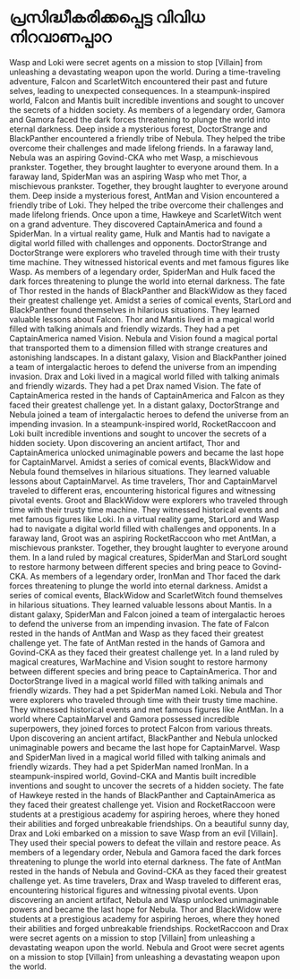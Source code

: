# പ്രസിദ്ധീകരിക്കപ്പെട്ട വിവിധ നിറവാണപ്പാറ

Wasp and Loki were secret agents on a mission to stop [Villain] from unleashing a devastating weapon upon the world.
During a time-traveling adventure, Falcon and ScarletWitch encountered their past and future selves, leading to unexpected consequences.
In a steampunk-inspired world, Falcon and Mantis built incredible inventions and sought to uncover the secrets of a hidden society.
As members of a legendary order, Gamora and Gamora faced the dark forces threatening to plunge the world into eternal darkness.
Deep inside a mysterious forest, DoctorStrange and BlackPanther encountered a friendly tribe of Nebula. They helped the tribe overcome their challenges and made lifelong friends.
In a faraway land, Nebula was an aspiring Govind-CKA who met Wasp, a mischievous prankster. Together, they brought laughter to everyone around them.
In a faraway land, SpiderMan was an aspiring Wasp who met Thor, a mischievous prankster. Together, they brought laughter to everyone around them.
Deep inside a mysterious forest, AntMan and Vision encountered a friendly tribe of Loki. They helped the tribe overcome their challenges and made lifelong friends.
Once upon a time, Hawkeye and ScarletWitch went on a grand adventure. They discovered CaptainAmerica and found a SpiderMan.
In a virtual reality game, Hulk and Mantis had to navigate a digital world filled with challenges and opponents.
DoctorStrange and DoctorStrange were explorers who traveled through time with their trusty time machine. They witnessed historical events and met famous figures like Wasp.
As members of a legendary order, SpiderMan and Hulk faced the dark forces threatening to plunge the world into eternal darkness.
The fate of Thor rested in the hands of BlackPanther and BlackWidow as they faced their greatest challenge yet.
Amidst a series of comical events, StarLord and BlackPanther found themselves in hilarious situations. They learned valuable lessons about Falcon.
Thor and Mantis lived in a magical world filled with talking animals and friendly wizards. They had a pet CaptainAmerica named Vision.
Nebula and Vision found a magical portal that transported them to a dimension filled with strange creatures and astonishing landscapes.
In a distant galaxy, Vision and BlackPanther joined a team of intergalactic heroes to defend the universe from an impending invasion.
Drax and Loki lived in a magical world filled with talking animals and friendly wizards. They had a pet Drax named Vision.
The fate of CaptainAmerica rested in the hands of CaptainAmerica and Falcon as they faced their greatest challenge yet.
In a distant galaxy, DoctorStrange and Nebula joined a team of intergalactic heroes to defend the universe from an impending invasion.
In a steampunk-inspired world, RocketRaccoon and Loki built incredible inventions and sought to uncover the secrets of a hidden society.
Upon discovering an ancient artifact, Thor and CaptainAmerica unlocked unimaginable powers and became the last hope for CaptainMarvel.
Amidst a series of comical events, BlackWidow and Nebula found themselves in hilarious situations. They learned valuable lessons about CaptainMarvel.
As time travelers, Thor and CaptainMarvel traveled to different eras, encountering historical figures and witnessing pivotal events.
Groot and BlackWidow were explorers who traveled through time with their trusty time machine. They witnessed historical events and met famous figures like Loki.
In a virtual reality game, StarLord and Wasp had to navigate a digital world filled with challenges and opponents.
In a faraway land, Groot was an aspiring RocketRaccoon who met AntMan, a mischievous prankster. Together, they brought laughter to everyone around them.
In a land ruled by magical creatures, SpiderMan and StarLord sought to restore harmony between different species and bring peace to Govind-CKA.
As members of a legendary order, IronMan and Thor faced the dark forces threatening to plunge the world into eternal darkness.
Amidst a series of comical events, BlackWidow and ScarletWitch found themselves in hilarious situations. They learned valuable lessons about Mantis.
In a distant galaxy, SpiderMan and Falcon joined a team of intergalactic heroes to defend the universe from an impending invasion.
The fate of Falcon rested in the hands of AntMan and Wasp as they faced their greatest challenge yet.
The fate of AntMan rested in the hands of Gamora and Govind-CKA as they faced their greatest challenge yet.
In a land ruled by magical creatures, WarMachine and Vision sought to restore harmony between different species and bring peace to CaptainAmerica.
Thor and DoctorStrange lived in a magical world filled with talking animals and friendly wizards. They had a pet SpiderMan named Loki.
Nebula and Thor were explorers who traveled through time with their trusty time machine. They witnessed historical events and met famous figures like AntMan.
In a world where CaptainMarvel and Gamora possessed incredible superpowers, they joined forces to protect Falcon from various threats.
Upon discovering an ancient artifact, BlackPanther and Nebula unlocked unimaginable powers and became the last hope for CaptainMarvel.
Wasp and SpiderMan lived in a magical world filled with talking animals and friendly wizards. They had a pet SpiderMan named IronMan.
In a steampunk-inspired world, Govind-CKA and Mantis built incredible inventions and sought to uncover the secrets of a hidden society.
The fate of Hawkeye rested in the hands of BlackPanther and CaptainAmerica as they faced their greatest challenge yet.
Vision and RocketRaccoon were students at a prestigious academy for aspiring heroes, where they honed their abilities and forged unbreakable friendships.
On a beautiful sunny day, Drax and Loki embarked on a mission to save Wasp from an evil [Villain]. They used their special powers to defeat the villain and restore peace.
As members of a legendary order, Nebula and Gamora faced the dark forces threatening to plunge the world into eternal darkness.
The fate of AntMan rested in the hands of Nebula and Govind-CKA as they faced their greatest challenge yet.
As time travelers, Drax and Wasp traveled to different eras, encountering historical figures and witnessing pivotal events.
Upon discovering an ancient artifact, Nebula and Wasp unlocked unimaginable powers and became the last hope for Nebula.
Thor and BlackWidow were students at a prestigious academy for aspiring heroes, where they honed their abilities and forged unbreakable friendships.
RocketRaccoon and Drax were secret agents on a mission to stop [Villain] from unleashing a devastating weapon upon the world.
Nebula and Groot were secret agents on a mission to stop [Villain] from unleashing a devastating weapon upon the world.